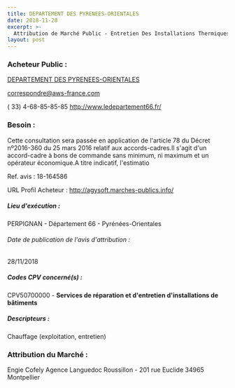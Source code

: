 ```yaml
---
title: DEPARTEMENT DES PYRENEES-ORIENTALES
date: 2018-11-28
excerpt: >-
  Attribution de Marché Public - Entretien Des Installations Thermiques Et Climatiques Des Batiments Departementaux, Des Colleges Publics Et Des Batiments De L'Idea
layout: post
---
```


### Acheteur Public : 
<a href="/acheteur-137/siren-226600013"> DEPARTEMENT DES PYRENEES-ORIENTALES</a><br/>



correspondre@aws-france.com

( 33) 4-68-85-85-85
http://www.ledepartement66.fr/
### Besoin :

Cette consultation sera passée en application de l'article 78 du Décret nº2016-360 du 25 mars 2016 relatif aux accords-cadres.Il s'agit d'un accord-cadre à bons de commande sans minimum, ni maximum et un opérateur économique.A titre indicatif, l'estimatio

Ref. avis : 18-164586

URL Profil Acheteur : http://agysoft.marches-publics.info/

##### Lieu d'exécution :

PERPIGNAN - Département 66 - Pyrénées-Orientales

###### Date de publication de l'avis d'attribution : 
28/11/2018

##### Codes CPV concerné(s) :
CPV50700000 - **Services de réparation et d'entretien d'installations de bâtiments** <br/>

##### Descripteurs :
Chauffage (exploitation, entretien) <br/>

### Attribution du Marché :
Engie Cofely Agence Languedoc Roussillon - 201 rue Euclide 34965 Montpellier <br/>
